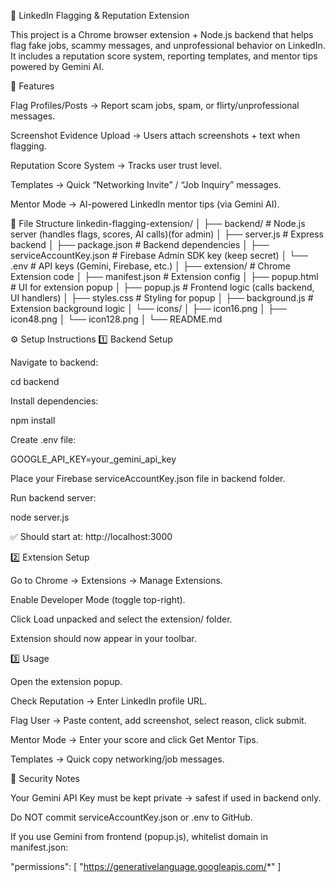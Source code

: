 📌 LinkedIn Flagging & Reputation Extension

This project is a Chrome browser extension + Node.js backend that helps flag fake jobs, scammy messages, and unprofessional behavior on LinkedIn.
It includes a reputation score system, reporting templates, and mentor tips powered by Gemini AI.

🚀 Features

Flag Profiles/Posts → Report scam jobs, spam, or flirty/unprofessional messages.

Screenshot Evidence Upload → Users attach screenshots + text when flagging.

Reputation Score System → Tracks user trust level.

Templates → Quick “Networking Invite” / “Job Inquiry” messages.

Mentor Mode → AI-powered LinkedIn mentor tips (via Gemini AI).

📂 File Structure
linkedin-flagging-extension/
│
├── backend/                         # Node.js server (handles flags, scores, AI calls)(for admin)
│   ├── server.js                    # Express backend
│   ├── package.json                 # Backend dependencies
│   ├── serviceAccountKey.json       # Firebase Admin SDK key (keep secret)
│   └── .env                         # API keys (Gemini, Firebase, etc.)
│
├── extension/                       # Chrome Extension code
│   ├── manifest.json                # Extension config
│   ├── popup.html                   # UI for extension popup
│   ├── popup.js                     # Frontend logic (calls backend, UI handlers)
│   ├── styles.css                   # Styling for popup
│   ├── background.js                # Extension background logic
│   └── icons/
│       ├── icon16.png
│       ├── icon48.png
│       └── icon128.png
│
└── README.md   

⚙️ Setup Instructions
1️⃣ Backend Setup

Navigate to backend:

cd backend


Install dependencies:

npm install


Create .env file:

GOOGLE_API_KEY=your_gemini_api_key


Place your Firebase serviceAccountKey.json file in backend folder.

Run backend server:

node server.js


✅ Should start at: http://localhost:3000

2️⃣ Extension Setup

Go to Chrome → Extensions → Manage Extensions.

Enable Developer Mode (toggle top-right).

Click Load unpacked and select the extension/ folder.

Extension should now appear in your toolbar.

3️⃣ Usage

Open the extension popup.

Check Reputation → Enter LinkedIn profile URL.

Flag User → Paste content, add screenshot, select reason, click submit.

Mentor Mode → Enter your score and click Get Mentor Tips.

Templates → Quick copy networking/job messages.

🔐 Security Notes

Your Gemini API Key must be kept private → safest if used in backend only.

Do NOT commit serviceAccountKey.json or .env to GitHub.

If you use Gemini from frontend (popup.js), whitelist domain in manifest.json:

"permissions": [
  "https://generativelanguage.googleapis.com/*"
]
